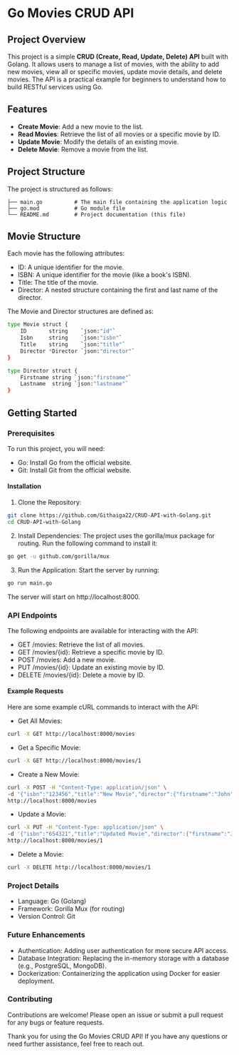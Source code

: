 # Go Movies CRUD API

## Project Overview

This project is a simple **CRUD (Create, Read, Update, Delete) API** built with Golang. It allows users to manage a list of movies, with the ability to add new movies, view all or specific movies, update movie details, and delete movies. The API is a practical example for beginners to understand how to build RESTful services using Go.

## Features

- **Create Movie**: Add a new movie to the list.
- **Read Movies**: Retrieve the list of all movies or a specific movie by ID.
- **Update Movie**: Modify the details of an existing movie.
- **Delete Movie**: Remove a movie from the list.

## Project Structure

The project is structured as follows:

```plaintext
├── main.go          # The main file containing the application logic
├── go.mod           # Go module file
└── README.md        # Project documentation (this file)
```
## Movie Structure

Each movie has the following attributes:

- ID: A unique identifier for the movie.
-  ISBN: A unique identifier for the movie (like a book's ISBN).
-  Title: The title of the movie.
-  Director: A nested structure containing the first and last name of the director.

The Movie and Director structures are defined as:
```bash
type Movie struct {
    ID       string    `json:"id"`
    Isbn     string    `json:"isbn"`
    Title    string    `json:"title"`
    Director *Director `json:"director"`
}

type Director struct {
    Firstname string `json:"firstname"`
    Lastname  string `json:"lastname"`
}
```
## Getting Started
### Prerequisites

To run this project, you will need:

-   Go: Install Go from the official website.
-   Git: Install Git from the official website.

#### Installation

1. Clone the Repository:
```bash
git clone https://github.com/Githaiga22/CRUD-API-with-Golang.git
cd CRUD-API-with-Golang
```
2. Install Dependencies:
The project uses the gorilla/mux package for routing. Run the following command to install it:
```bash
go get -u github.com/gorilla/mux
```
3. Run the Application:
Start the server by running:
```bash
go run main.go
```
The server will start on http://localhost:8000.
### API Endpoints

The following endpoints are available for interacting with the API:

- GET /movies: Retrieve the list of all movies.
-   GET /movies/{id}: Retrieve a specific movie by ID.
-   POST /movies: Add a new movie.
-   PUT /movies/{id}: Update an existing movie by ID.
-   DELETE /movies/{id}: Delete a movie by ID.

#### Example Requests

Here are some example cURL commands to interact with the API:

-  Get All Movies:
```bash
curl -X GET http://localhost:8000/movies
```
- Get a Specific Movie:
```bash
curl -X GET http://localhost:8000/movies/1
```
- Create a New Movie:
```bash
curl -X POST -H "Content-Type: application/json" \
-d '{"isbn":"123456","title":"New Movie","director":{"firstname":"John","lastname":"Doe"}}' \
http://localhost:8000/movies
```
- Update a Movie:
```bash
curl -X PUT -H "Content-Type: application/json" \
-d '{"isbn":"654321","title":"Updated Movie","director":{"firstname":"Jane","lastname":"Smith"}}' \
http://localhost:8000/movies/1
```
- Delete a Movie:
```bash
curl -X DELETE http://localhost:8000/movies/1
```

### Project Details

- Language: Go (Golang)
-   Framework: Gorilla Mux (for routing)
 -  Version Control: Git

### Future Enhancements

-   Authentication: Adding user authentication for more secure API access.
-  Database Integration: Replacing the in-memory storage with a database (e.g., PostgreSQL, MongoDB).
- Dockerization: Containerizing the application using Docker for easier deployment.

### Contributing

Contributions are welcome! Please open an issue or submit a pull request for any bugs or feature requests.

Thank you for using the Go Movies CRUD API! If you have any questions or need further assistance, feel free to reach out.